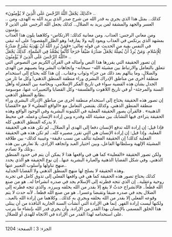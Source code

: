 ------------------------------------------------------------------------

«كَذلِكَ يَجْعَلُ اللَّهُ الرِّجْسَ عَلَى الَّذِينَ لا يُؤْمِنُونَ» ..  
.. كذلك.. بمثل هذا الذي يجري به قدر الله من شرح صدر الذي يريد الله به
الهدى، ومن العسر والجهد والمشقة لمن يريد به الضلال.. كذلك يجعل الله
الرجس على الذين لا يؤمنون.  
ومن معاني الرجس: العذاب. ومن معانية كذلك: الارتكاس- وكلاهما يلون هذا
العذاب بمشهد الذي يرتكس في العذاب ويعود إليه ولا يفارقه! وهو الظل
المقصود! على أنه تبقى في النفس بقية من الحديث عن قوله تعالى: «فَمَنْ يُرِدِ
اللَّهُ أَنْ يَهْدِيَهُ يَشْرَحْ صَدْرَهُ لِلْإِسْلامِ. وَمَنْ يُرِدْ أَنْ يُضِلَّهُ يَجْعَلْ صَدْرَهُ ضَيِّقاً حَرَجاً
كَأَنَّما يَصَّعَّدُ فِي السَّماءِ. كَذلِكَ يَجْعَلُ اللَّهُ الرِّجْسَ عَلَى الَّذِينَ لا يُؤْمِنُونَ» ..  
إن تصور الحقيقة التي يقررها هذا النص وأمثاله في القرآن الكريم من النصوص
التي تتعلق بالتعامل والارتباط بين مشيئة الله- سبحانه- واتجاهات البشر وما
يصيبهم من الهدى والضلال، وما ينالهم بعد ذلك من جزاء وثواب وعقاب.. إن هذا
كله يحتاج إلى استخدام منطقة أخرى من مناطق الإدراك البشري وراء منطقة
المنطق الذهني! وكل ما ثار من الجدل بشأن هذه القضية سواء في تاريخ الفكر
الإسلامي، وبخاصة بين المعتزلة وأهل السنة والمرجئة- أو في تاريخ اللاهوت
والفلسفة- وكل القضايا والتعبيرات عنها، موسومة بطابع المنطق الذهني.  
إن تصور هذه الحقيقة يحتاج إلى استخدام منطقة أخرى من مناطق الإدراك البشري
وراء منطقة المنطق الذهني. وكذلك يقتضي التعامل مع «الواقع الفعلي» لا مع
«القضايا الذهنية» . فالقرآن يصور الحقيقة الفعلية في الكينونة البشرية وفي
الوجود الواقع وهذه الحقيقة يتراءى فيها التشابك بين مشيئة الله وقدره وبين
إرادة الإنسان وعمله. في محيط لا يدركه المنطق الذهني كله.  
فإذا قيل: إن إرادة الله تدفع الإنسان دفعا إلى الهدى أو الضلال.. لم تكن
هذه هي الحقيقة الفعلية. وإذا قيل: إن إرادة الإنسان هي التي تقرر مصيره
كله.. لم تكن هذه هي الحقيقة الفعلية كذلك! إن الحقيقة الفعلية تتألف من
نسب دقيقة- وغيبية كذلك- بين طلاقة المشيئة الإلهية وسلطانها الفاعل، وبين
اختيار العبد واتجاهه الإرادي. بلا تعارض بين هذه وتلك ولا تصادم..  
ولكن تصور الحقيقة «الفعلية» كما هي في واقعها هذا لا يمكن أن يتم في حدود
المنطق الذهني. وفي شكل القضايا الذهنية والعبارة البشرية عنها.. إن نوع
الحقيقة هو الذي يحدد منهج تناولها وأسلوب التعبير عنها..  
وهذه الحقيقة لا يصلح لها منهج المنطق الذهني ولا القضايا الجدلية.  
كذلك يحتاج تصور هذه الحقيقة كما هي في واقعها الفعلي إلى تذوق كامل في
تجربة روحية وعقلية.. إن الذي تتجه فطرته إلى الإسلام يجد في صدره انشراحا
له.. هو من صنع الله قطعاً.. فالانشراح حدثٌ لا يقع إلا بقدر من الله يخلقه
ويبرزه. والذي تتجه فطرته إلى الضلال يجد في صدره ضيقا وتقبضا وعسرا.. هو
من صنع الله قطعا.. لأنه حدث لا يتم وقوعه الفعلي إلا بقدر من الله يخلقه
ويجري به كذلك.. وكلاهما من إرادة الله بالعبد.. ولكنها ليست إرادة القهر.
إنما هي الإرادة التي أنشأت السنة الجارية النافذة من أن يبتلى هذا الخلق
المسمى بالإنسان بهذا القدر من الإرادة. وأن يجري قدر الله بإنشاء ما يترتب
على استخدامه لهذا القدر من الإرادة في الاتجاه للهدى أو للضلال.

------------------------------------------------------------------------

الجزء: 3 ¦ الصفحة: 1204
